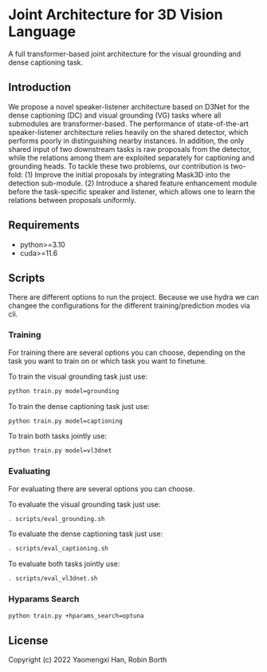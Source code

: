 # Joint Architecture for 3D Vision Language

A full transformer-based joint architecture for the visual grounding and dense captioning task.

## Introduction

We propose a novel speaker-listener architecture based on D3Net for the dense captioning (DC) and visual grounding (VG) tasks where all submodules are transformer-based. The performance of state-of-the-art speaker-listener architecture relies heavily on the shared detector, which performs poorly in distinguishing nearby instances. In addition, the only shared input of two downstream tasks is raw proposals from the detector, while the relations among them are exploited separately for captioning and grounding heads. To tackle these two problems, our contribution is two-fold: (1) Improve the initial proposals by integrating Mask3D into the detection sub-module. (2) Introduce a shared feature enhancement module before the task-specific speaker and listener, which allows one to learn the relations between proposals uniformly.

## Requirements

- python>=3.10
- cuda>=11.6


## Scripts

There are different options to run the project. Because we use hydra we can changee the configurations
for the different training/prediction modes via cli.

### Training

For training there are several options you can choose, depending on the task you want to train on or 
which task you want to finetune.

To train the visual grounding task just use:
```bash
python train.py model=grounding
```

To train the dense captioning task just use:
```bash
python train.py model=captioning
```

To train both tasks jointly use:
```bash
python train.py model=vl3dnet
```

### Evaluating

For evaluating there are several options you can choose.

To evaluate the visual grounding task just use:

```bash
. scripts/eval_grounding.sh
```

To evaluate the dense captioning task just use:
```bash
. scripts/eval_captioning.sh
```

To evaluate both tasks jointly use:
```bash
. scripts/eval_vl3dnet.sh
```

### Hyparams Search

```bash
python train.py +hparams_search=optuna
```

## License

Copyright (c) 2022 Yaomengxi Han, Robin Borth
